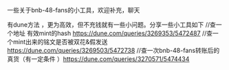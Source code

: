 一些关于bnb-48-fans的小工具，欢迎补充，聊天

有dune方法 ，更为高效，但不充钱就有一些小问题。分享一些小工具如下
    //查一个地址 有效mint的hash   https://dune.com/queries/3269353/5472487
    //查一个mint出来的铭文是否被双花&假发送 https://dune.com/queries/3269503/5472738
    //查一次bnb-48-fans转账后的真货（有一定条件 ）https://dune.com/queries/3270571/5474434
